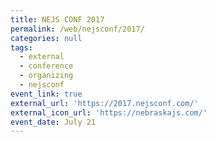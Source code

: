 ```yaml
---
title: NEJS CONF 2017
permalink: /web/nejsconf/2017/
categories: null
tags:
  - external
  - conference
  - organizing
  - nejsconf
event_link: true
external_url: 'https://2017.nejsconf.com/'
external_icon_url: 'https://nebraskajs.com/'
event_date: July 21
---
```


